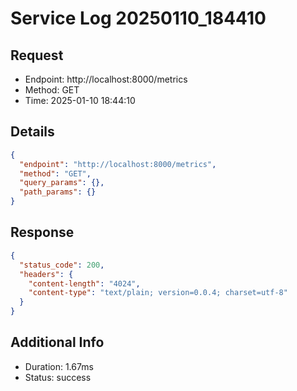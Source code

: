 # Service Log 20250110_184410

## Request
- Endpoint: http://localhost:8000/metrics
- Method: GET
- Time: 2025-01-10 18:44:10

## Details
```json
{
  "endpoint": "http://localhost:8000/metrics",
  "method": "GET",
  "query_params": {},
  "path_params": {}
}
```

## Response
```json
{
  "status_code": 200,
  "headers": {
    "content-length": "4024",
    "content-type": "text/plain; version=0.0.4; charset=utf-8"
  }
}
```

## Additional Info
- Duration: 1.67ms
- Status: success
